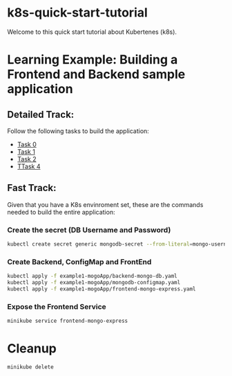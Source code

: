 # k8s-quick-start-tutorial

Welcome to this quick start tutorial about Kubertenes (k8s).

# Learning Example: Building a Frontend and Backend sample application 
## Detailed Track:

Follow the following tasks to build the application:
- [Task 0](./task0.md)
- [Task 1](./task1.md)
- [Task 2](./task2.md)
- [TTask 4](./task4.md)

## Fast Track:
Given that you have a K8s envinroment set, these are the commands needed to build the entire application:
### Create the secret (DB Username and Password)
```bash
kubectl create secret generic mongodb-secret --from-literal=mongo-username=mongouser --from-literal=mongo-password=mongopass
```
### Create Backend, ConfigMap and FrontEnd
```bash
kubectl apply -f example1-mogoApp/backend-mongo-db.yaml
kubectl apply -f example1-mogoApp/mongodb-configmap.yaml
kubectl apply -f example1-mogoApp/frontend-mongo-express.yaml
```
### Expose the Frontend Service
```bash
minikube service frontend-mongo-express
```
# Cleanup 

```bash
minikube delete
```
